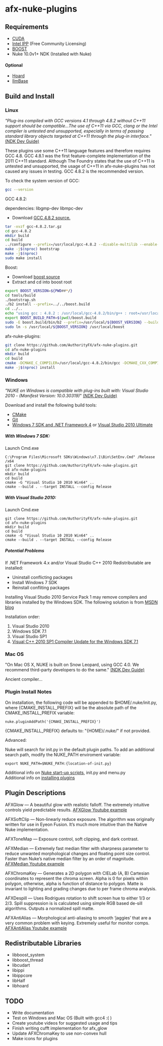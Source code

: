 ﻿afx-nuke-plugins﻿
================
## Requirements
* [CUDA](https://developer.nvidia.com/cuda-downloads)
* [Intel IPP](https://registrationcenter.intel.com/en/forms/?productid=2558) (Free Community Licensing)
* [BOOST](https://sourceforge.net/projects/boost/files/boost/)
* Nuke 10.0v1+ NDK (Installed with Nuke)

#### Optional
* [Hoard](https://github.com/emeryberger/Hoard/releases)
* [IlmBase](http://www.openexr.com/downloads.html)

## Build and Install
### Linux
*"Plug-ins compiled with GCC versions 4.1 through 4.8.2 without C++11 support should be compatible...The use of C++11 via GCC, clang or the Intel compiler is untested and unsupported, especially in terms of passing standard library objects targeted at C++11 through the plug-in interface."*
[(NDK Dev Guide)](https://www.thefoundry.co.uk/products/nuke/developers/105/ndkdevguide/appendixa/linux.html)

These plugins use some C++11 language features and therefore requires GCC 4.8. GCC 4.8.1 was the first feature-complete implementation of the 2011 C++11 standard.  Although The Foundry states that the use of C++11 is untested and unsupported, the usage of C++11 in afx-nuke-plugins has not caused any issues in testing. GCC 4.8.2 is the recommended version.

To check the system version of GCC:
```bash
gcc --version
```

GCC 4.8.2:

dependencies: libgmp-dev libmpc-dev 

* Download [GCC 4.8.2 source.](https://gcc.gnu.org/mirrors.html)
```bash
tar -xvzf gcc-4.8.2.tar.gz
cd gcc-4.8.2
mkdir build
cd build
../configure --prefix=/usr/local/gcc-4.8.2 --disable-multilib --enable-language=c,c++
make -j$(nproc) bootstrap
make -j$(nproc)
sudo make install
```

Boost:

* Download [boost source](http://www.boost.org/users/download/)
* Extract and cd into boost root
```bash
export BOOST_VERSION=${PWD##*/}
cd tools/build
./bootstrap.sh
./b2 install --prefix=../../boost.build
cd ../..
echo "using gcc : 4.8.2 : /usr/local/gcc-4.8.2/bin/g++ : root=/usr/local/gcc-4.8.2 <cxxflags>-std=c++11 ;" >> boost.build/user-config.jam
export BOOST_BUILD_PATH=$(pwd)/boost.build
sudo -E boost.build/bin/b2 --prefix=/usr/local/${BOOST_VERSION} --build-dir=$(pwd)/build --with-thread toolset=gcc-4.8.2 variant=release link=shared threading=multi runtime-link=shared install
sudo ln -s /usr/local/${BOOST_VERSION} /usr/local/boost
```

afx-nuke-plugins:

```bash
git clone https://github.com/AuthorityFX/afx-nuke-plugins.git
cd afx-nuke-plugins
mkdir build
cd build
cmake -DCMAKE_C_COMPILER=/usr/local/gcc-4.8.2/bin/gcc -DCMAKE_CXX_COMPILER=/usr/local/gcc-4.8.2/bin/g++ ..
make -j$(nproc) install
```

### Windows
*"NUKE on Windows is compatible with plug-ins built with: Visual Studio 2010 - (Manifest Version: 10.0.30319)*"
[(NDK Dev Guide)](https://www.thefoundry.co.uk/products/nuke/developers/105/ndkdevguide/appendixa/windows.html)

Download and install the following build tools:
* [CMake](https://cmake.org/download)
* [Git](https://git-scm.com/downloads)
*  [Windows 7 SDK and .NET Framework 4](https://www.microsoft.com/en-us/download/details.aspx?id=8279) or [Visual Studio 2010 Ultimate](http://download.microsoft.com/download/4/0/6/4067968E-5530-4A08-B8EC-17D2B3F02C35/vs_ultimateweb.exe)

##### With Windows 7 SDK:
Launch Cmd.exe
```dos
C:\Program Files\Microsoft SDKs\Windows\v7.1\Bin\SetEnv.Cmd" /Release /x64
git clone https://github.com/AuthorityFX/afx-nuke-plugins.git
cd afx-nuke-plugins
mkdir build
cd build
cmake -G "Visual Studio 10 2010 Win64" ..
cmake --build . --target INSTALL --config Release
```
##### With Visual Studio 2010:
Launch Cmd.exe
```dos
git clone https://github.com/AuthorityFX/afx-nuke-plugins.git
cd afx-nuke-plugins
mkdir build
cd build
cmake -G "Visual Studio 10 2010 Win64" ..
cmake --build . --target INSTALL --config Release
```
##### Potential Problems
If .NET Framework 4.x and/or Visual Studio C++ 2010 Redistributable are installed:
* Uninstall conflicting packages
* Install Windows 7 SDK
* Reinstall confliting packages

Installing Visual Studio 2010 Service Pack 1 may remove compilers and libraries installed by the Windows SDK. The following solution is from [MSDN blog](https://blogs.msdn.microsoft.com/vcblog/2011/03/31/released-visual-c-2010-sp1-compiler-update-for-the-windows-sdk-7-1/)

Installation order:
1. Visual Studio 2010
2. Windows SDK 7.1
3. Visual Studio SP1
4. [Visual C++ 2010 SP1 Compiler Update for the Windows SDK 7.1](https://www.microsoft.com/en-us/download/details.aspx?id=4422)

### Mac OS
"On Mac OS X, NUKE is built on Snow Leopard, using GCC 4.0. We recommend third-party developers to do the same."
[(NDK Dev Guide)](https://www.thefoundry.co.uk/products/nuke/developers/105/ndkdevguide/appendixa/osx.html)

Ancient compiler...

### Plugin Install Notes
On installation, the following code will be appended to $HOME/.nuke/init.py, where {CMAKE_INSTALL_PREFIX} will be the absolute path of the CMAKE_INSTALL_PREFIX variable:
```
nuke.pluginAddPath('{CMAKE_INSTALL_PREFIX}')
```
{CMAKE_INSTALL_PREFIX} defaults to: "{HOME}/.nuke/" if not provided.

Advanced:

Nuke will search for init.py in the default plugin paths.  To add an additional search path, modify the NUKE_PATH enviroment variable:
```
export NUKE_PATH=$NUKE_PATH:{location-of-init.py}
```

Additional info on [Nuke start-up scripts](https://www.thefoundry.co.uk/products/nuke/developers/105/pythondevguide/startup.html), init.py and menu.py<br>
Additional info on [installing plugins](https://www.thefoundry.co.uk/products/nuke/developers/105/pythondevguide/installing_plugins.html)

## Plugin Descriptions
AFXGlow — A beautiful glow with realistic falloff.  The extremely intuitive controls yield predictable results. [AFXGlow Youtube example](https://www.youtube.com/watch?v=nkY4S2smK_U)

AFXSoftClip — Non-linearly reduce exposure.  The algorithm was originally written for use in Eyeon Fusion.  It’s much more intuitive than the Native Nuke implementation.

AFXToneMap — Exposure control, soft clipping, and dark contrast.

AFXMedian — Extremely fast median filter with sharpness parameter to reduce unwanted morphological changes and floating point size control.  Faster than Nuke’s native median filter by an order of magnitude. [AFXMedian Youtube example](https://www.youtube.com/watch?v=SspTyatPAPg)

AFXChromaKey — Generates a 2D polygon with CIELab (A, B) Cartesian coordinates to represent the chroma screen.  Alpha is 0 for pixels within polygon, otherwise, alpha is function of distance to polygon.  Matte is invariant to lighting and grading changes due to per frame chroma analysis.

AFXDespill — Uses Rodrigues rotation to shift screen hue to either 1/3 or 2/3.  Spill suppression is is calculated using simple RGB based de-sill algorithms. Outputs a normalized spill matte.

AFXAntiAlias — Morphological anti-aliasing to smooth ‘jaggies’ that are a very common problem with keying. Extremely useful for monitor comps. [AFXAntiAlias Youtube example](https://www.youtube.com/watch?v=SspTyatPAPg)

## Redistributable Libraries
* libboost_system
* libboost_thread
* libcudart
* libippi
* libippcore
* libHalf
* libhoard

## TODO
* Write documentation
* Test on Windows and Mac OS (Built with gcc4 :( )
* Create youtube videos for suggested usage and tips
* Finish writing cufft implementation for afx_glow
* Update AFXChromaKey to use non-convex hull
* Make icons for plugins
